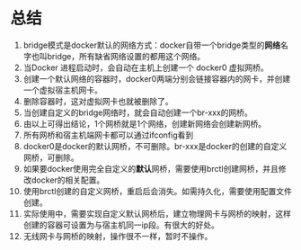 # 总结

1. bridge模式是docker默认的网络方式：docker自带一个bridge类型的**网络**名字也叫bridge，所有缺省网络设置的都用这个网络。
2. 当Docker 进程启动时，会自动在主机上创建一个 docker0 虚拟网桥。
3. 创建一个默认网络的容器时，docker0两端分别会链接容器内的网卡，并创建一个虚拟宿主机网卡。
4. 删除容器时，这对虚拟网卡也就被删除了。
5. 当创建自定义的bridge网络时，就会自动创建一个br-xxx的网桥。
6. 由以上可得出结论，1个网桥就是1个网络，创建新网络会创建新网桥。
7. 所有网桥和宿主机端网卡都可以通过ifconfig看到
8. docker0是docker的默认网桥，不可删除。br-xxx是docker的创建的自定义网桥，可删除。
9. 如果要docker使用完全自定义的**默认**网桥，需要使用brctl创建网桥，并且修改docker的相关配置。
10. 使用brctl创建的自定义网桥，重启后会消失。如需持久化，需要使用配置文件创建。
11. 实际使用中，需要实现自定义默认网桥后，建立物理网卡与网桥的映射，这样创建的容器可设置为与宿主机同一ip段。有很大的好处。
12. 无线网卡与网桥的映射，操作很不一样，暂时不操作。

